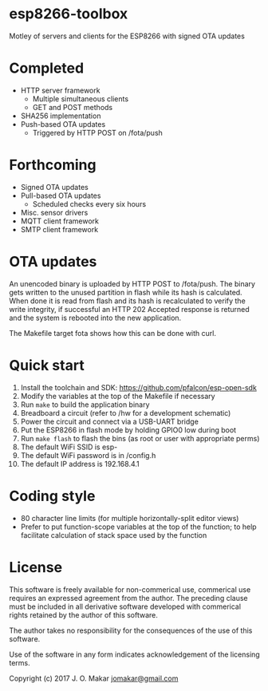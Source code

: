 # esp8266-toolbox
Motley of servers and clients for the ESP8266 with signed OTA updates

# Completed
- HTTP server framework
  - Multiple simultaneous clients
  - GET and POST methods
- SHA256 implementation
- Push-based OTA updates
  - Triggered by HTTP POST on /fota/push

# Forthcoming
- Signed OTA updates
- Pull-based OTA updates
  - Scheduled checks every six hours
- Misc. sensor drivers
- MQTT client framework
- SMTP client framework

# OTA updates
An unencoded binary is uploaded by HTTP POST to /fota/push.  The binary gets
written to the unused partition in flash while its hash is calculated.  When done
it is read from flash and its hash is recalculated to verify the write integrity,
if successful an HTTP 202 Accepted response is returned and the system is
rebooted into the new application.

The Makefile target fota shows how this can be done with curl.

# Quick start
1. Install the toolchain and SDK: https://github.com/pfalcon/esp-open-sdk
1. Modify the variables at the top of the Makefile if necessary
1. Run `make` to build the application binary
1. Breadboard a circuit (refer to /hw for a development schematic)
1. Power the circuit and connect via a USB-UART bridge
1. Put the ESP8266 in flash mode by holding GPIO0 low during boot
1. Run `make flash` to flash the bins (as root or user with appropriate perms)
1. The default WiFi SSID is esp-<system id in hex>
1. The default WiFi password is in /config.h
1. The default IP address is 192.168.4.1

# Coding style
- 80 character line limits (for multiple horizontally-split editor views)
- Prefer to put function-scope variables at the top of the function; to help
  facilitate calculation of stack space used by the function

# License
This software is freely available for non-commerical use, commerical use requires
an expressed agreement from the author. The preceding clause must be included in
all derivative software developed with commerical rights retained by the author
of this software.

The author takes no responsibility for the consequences of the use of this
software.

Use of the software in any form indicates acknowledgement of the licensing terms.

Copyright (c) 2017 J. O. Makar <jomakar@gmail.com>
